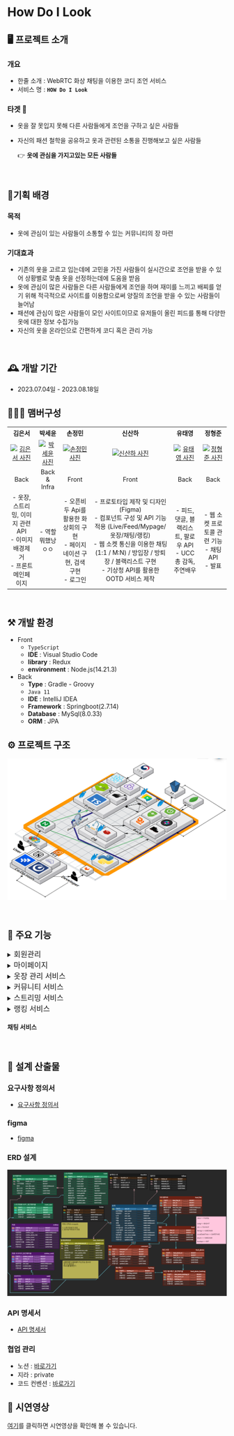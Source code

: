 # How Do I Look


## 🖥️ 프로젝트 소개

### 개요

- 한줄 소개 : WebRTC 화상 채팅을 이용한 코디 조언 서비스
- 서비스 명 : **`HOW Do I Look`**

### 타겟 🎯

- 옷을 잘 못입지 못해 다른 사람들에게 조언을 구하고 싶은 사람들
- 자신의 패션 철학을 공유하고 옷과 관련된 소통을 진행해보고 싶은 사람들

  👉  **옷에 관심을 가지고있는 모든 사람들** 

<br>

## 👗기획 배경

### 목적

- 옷에 관심이 있는 사람들이 소통할 수 있는 커뮤니티의 장 마련

### 기대효과

- 기존의 옷을 고르고 입는데에 고민을 가진 사람들이 실시간으로 조언을 받을 수 있어 상황별로 맞춤 옷을 선정하는데에 도움을 받음
- 옷에 관심이 많은 사람들은 다른 사람들에게 조언을 하며 재미를 느끼고 배찌를 얻기 위해 적극적으로 사이트를 이용함으로써 양질의 조언을 받을 수 있는 사람들이 늘어남
- 패션에 관심이 많은 사람들이 모인 사이트이므로 유저들이 올린 피드를 통해 다양한 옷에 대한 정보 수집가능
- 자신의 옷을 온라인으로 간편하게 코디 혹은 관리 가능

<br>

## 🕰️ 개발 기간
* 2023.07.04일 - 2023.08.18일

## 🧑‍🤝‍🧑 맴버구성
<table style="text-align: center;">
  <tr>
    <th>김은서</th>
    <th>박세윤</th>
    <th>손정민</th>
    <th>신산하</th>
    <th>유태영</th>
    <th>정형준</th>
  </tr>
  <tr>
    <td><a href="https://github.com/EunSeo119"><img src="https://avatars.githubusercontent.com/u/64001133?v=4" alt="김은서 사진"></a></td>
    <td><a href="https://github.com/ParkSeYun98"><img src="https://avatars.githubusercontent.com/u/81186461?v=4" alt="박세윤 사진"></a></td>
    <td><a href="https://github.com/jungmin0049"><img src="https://avatars.githubusercontent.com/u/74610027?v=4" alt="손정민 사진"></a></td>
    <td><a href="https://github.com/SahhaShin"><img src="https://avatars.githubusercontent.com/u/33896511?v=4" alt="신산하 사진"></a></td>
    <td><a href="https://github.com/taeyeongryu"><img src="https://avatars.githubusercontent.com/u/122500557?v=4" alt="유태영 사진"></a></td>
    <td><a href="https://github.com/Brojjun"><img src="https://avatars.githubusercontent.com/u/122707977?v=4" alt="정형준 사진"></a></td>
  </tr>
  <tr>
    <td>Back</td>
    <td>Back & Infra</td>
    <td>Front</td>
    <td>Front</td>
    <td>Back</td>
    <td>Back</td>
  </tr>
  <tr>
    <td>- 옷장, 스트리밍, 이미지 관련 API<br>
        - 이미지 배경제거<br>
        - 프론트 메인페이지</td>
    <td>- 역할 뭐했낭ㅇㅇ</td>
    <td>- 오픈비두 Api를 활용한 화상회의 구현<br>
        - 페이지네이션 구현, 검색 구현<br>
        - 로그인</td>
    <td>- 프로토타입 제작 및 디자인 (Figma)<br>
        - 컴포넌트 구성 및 API 기능 적용 (Live/Feed/Mypage/옷장/채팅/랭킹)<br>
        - 웹 소켓 통신을 이용한 채팅(1:1 / M:N) / 방입장 / 방퇴장 / 블랙리스트 구현<br>
        - 기상청 API를 활용한 OOTD 서비스 제작</td>
    <td>- 피드, 댓글, 블랙리스트, 팔로우 API<br>
        - UCC 총 감독, 주연배우</td>
    <td>- 웹 소켓 프로토콜 관련 기능<br>
        - 채팅 API<br>
        - 발표</td>
  </tr>
</table>

<br>

## ⚒️ 개발 환경
- Front
    - `TypeScript`
    - **IDE** : Visual Studio Code
    - **library** : Redux
    - **environment** : Node.js(14.21.3)
- Back
    - **Type** : Gradle - Groovy
    - `Java 11`
    - **IDE** : IntelliJ IDEA
    - **Framework** : Springboot(2.7.14)
    - **Database** : MySql(8.0.33)
    - **ORM** : JPA

## ⚙️ 프로젝트 구조
![기술소개](./exec/기술소개.png)

<br>

## 📌 주요 기능
<details>
<summary><span style="font-size: 17px;">회원관리</summary>
<div>

- 로그인
- 회원가입

</div>
</details>

<details>
<summary><span style="font-size: 17px;">마이페이지</summary>
<div>

- 팔로워, 팔로잉 관리
- 내 피드 관리
- 좋아요 관리
- 배찌 관리
- 블랙리스트 관리

</div>
</details>

<details>
<summary><span style="font-size: 17px;">옷장 관리 서비스</summary>
<div>

- 옷 저장, 수정, 삭제, 분류
- 옷 사진 저장 시 해당 이미지 배경 제거
- 저장한 옷 이미지들을 이용한 코디
- 기상청 API 를 이용한 현재 날씨 공유

</div>
</details>

<details>
<summary><span style="font-size: 17px;">커뮤니티 서비스</summary>
<div>

- 피드 저장, 수정, 삭제 
- 해시태그를 통한 검색
- 4가지 종류의 좋아요 운영
- 댓글
</div>
</details>

<details>
<summary><span style="font-size: 17px;">스트리밍 서비스</summary>
<div>

- 방 생성, 수정, 삭제, 입장
- WebSocket, Stomp, SockJS 프로토콜을 이용한 그룹 채팅 ( 문자열 채팅 및 이미지 채팅)
- 레디스의 메시지큐를 사용하여 부하분산
- 이미지 검색 및 옷 데이터 읽기
- 강퇴, 블랙리스트, 점수 부여
- WebRTC를 이용한 화상회의

</div>
</details>

<details>
<summary><span style="font-size: 17px;">랭킹 서비스</summary>
<div>

- 피드 좋아요, 스트리밍을 통해 부여받은 점수를 취합한 4가지 종류의 랭킹
- 각 랭킹의 상위 10% 배찌 부여

</div>
</details>

#### 채팅 서비스

<br>

## 🎁 설계 산출물
### 요구사항 정의서
- [요구사항 정의서](https://docs.google.com/spreadsheets/d/1NvqENkNIhlGdF_9zhgCSmFZBL0I4IAqds_iyspejK20/edit#gid=1465296996)
### figma
- [figma](https://www.figma.com/file/3BwC0XBTPb3MhTY9zYYa6F/Prototype?type=design&node-id=95-1536&mode=design&t=d6VnqvyfoMQECuEa-0)
### ERD 설계
![ERD](./exec/ERD.png)
### API 명세서
- [API 명세서](https://triangular-printer-aad.notion.site/API-cf99cb16a24b4f989c4d2616c88523fe)
### 협업 관리
- 노션 : [바로가기](https://triangular-printer-aad.notion.site/4-6fa2c73aa08843f9a23e61d548609074)
- 지라 : private
- 코드 컨벤션 : [바로가기](https://triangular-printer-aad.notion.site/4-6fa2c73aa08843f9a23e61d548609074)


## 👀 시연영상
[여기](./exec/demonstration)를 클릭하면 시연영상을 확인해 볼 수 있습니다.
